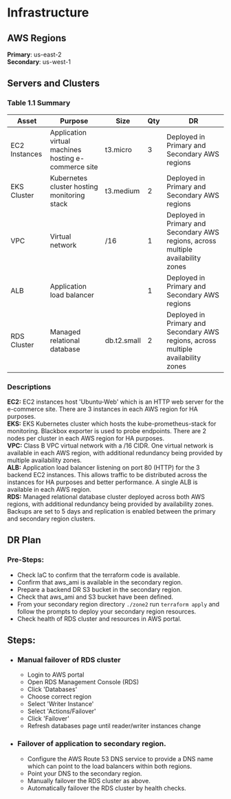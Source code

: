 # Infrastructure

## AWS Regions
**Primary**: us-east-2\
**Secondary**: us-west-1

## Servers and Clusters

### Table 1.1 Summary
| Asset      | Purpose           | Size                                                                   | Qty                                                             | DR                                                                                                           |
|------------|-------------------|------------------------------------------------------------------------|-----------------------------------------------------------------|--------------------------------------------------------------------------------------------------------------|
| EC2 Instances | Application virtual machines hosting e-commerce site | t3.micro | 3 | Deployed in Primary and Secondary AWS regions |
| EKS Cluster | Kubernetes cluster hosting monitoring stack | t3.medium | 2 | Deployed in Primary and Secondary AWS regions |
| VPC | Virtual network | /16 | 1  | Deployed in Primary and Secondary AWS regions, across multiple availability zones |
| ALB | Application load balancer |  | 1 | Deployed in Primary and Secondary AWS regions |
| RDS Cluster | Managed relational database | db.t2.small | 2 | Deployed in Primary and Secondary AWS regions, across multiple availability zones |

### Descriptions

**EC2:** EC2 instances host 'Ubuntu-Web' which is an HTTP web server for the e-commerce site. There are 3 instances in each AWS region for HA purposes.    \
**EKS:** EKS Kubernetes cluster which hosts the kube-prometheus-stack for monitoring. Blackbox exporter is used to probe endpoints. There are 2 nodes per cluster in each AWS region for HA purposes.     \
**VPC:** Class B VPC virtual network with a /16 CIDR. One virtual network is available in each AWS region, with additional redundancy being provided by multiple availability zones. \
**ALB:** Application load balancer listening on port 80 (HTTP) for the 3 backend EC2 instances. This allows traffic to be distributed across the instances for HA purposes and better performance. A single ALB is available in each AWS region. \
**RDS:** Managed relational database cluster deployed across both AWS regions, with additional redundancy being provided by availability zones. Backups are set to 5 days and replication is enabled between the primary and secondary region clusters.

## DR Plan
### Pre-Steps:
- Check IaC to confirm that the terraform code is available.
- Confirm that aws_ami is available in the secondary region.
- Prepare a backend DR S3 bucket in the secondary region.
- Check that aws_ami and S3 bucket have been defined.
- From your secondary region directory `./zone2` run `terraform apply` and follow the prompts to deploy your secondary region resources.
- Check health of RDS cluster and resources in AWS portal.


## Steps:
- ### Manual failover of RDS cluster
    + Login to AWS portal
    + Open RDS Management Console (RDS)
    + Click 'Databases'
    + Choose correct region
    + Select 'Writer Instance'
    + Select 'Actions/Failover' 
    + Click 'Failover'
    + Refresh databases page until reader/writer instances change
- ### Failover of application to secondary region.
    + Configure the AWS Route 53 DNS service to provide a DNS name which can point to the load balancers within both regions.
    + Point your DNS to the secondary region.
    + Manually failover the RDS cluster as above.
    + Automatically failover the RDS cluster by health checks.
